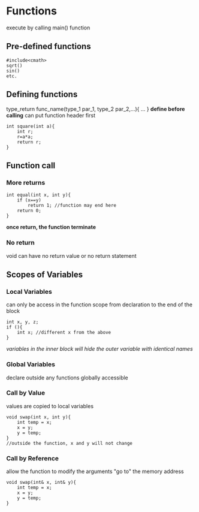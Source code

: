 # Functions
execute by calling main() function

## Pre-defined functions
```
#include<cmath>
sqrt()
sin()
etc.
```

## Defining functions
type_return func_name(type_1 par_1, type_2 par_2,...){
	...
}
**define before calling**
can put function header first
```
int square(int a){
	int r;
	r=a*a;
	return r;
}
```

## Function call
### More returns
```
int equal(int x, int y){
	if (x==y)
		return 1; //function may end here
	return 0;
}
```
**once return, the function terminate**
### No return
void
can have no return value or no return statement

## Scopes of Variables
### Local Variables
can only be access in the function
scope from declaration to the end of the block
```
int x, y, z;
if (){
	int x; //different x from the above
}
```
*variables in the inner block will hide the outer variable with identical names*
### Global Variables
declare outside any functions
globally accessible
### Call by Value
values are copied to local variables
```
void swap(int x, int y){
	int temp = x;
	x = y;
	y = temp;
}
//outside the function, x and y will not change
```
### Call by Reference
allow the function to modify the arguments
"go to" the memory address
```
void swap(int& x, int& y){
	int temp = x;
	x = y;
	y = temp;
}
```
